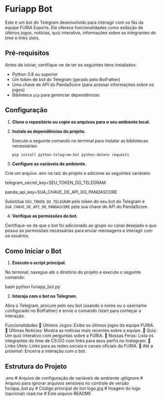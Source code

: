# Furiapp Bot

Este é um bot do Telegram desenvolvido para interagir com os fãs da equipe FURIA Esports. Ele oferece funcionalidades como exibição de últimos jogos, notícias, quiz interativo, informações sobre os integrantes do time e links úteis.

## Pré-requisitos

Antes de iniciar, certifique-se de ter os seguintes itens instalados:

- Python 3.8 ou superior
- Um token de bot do Telegram (gerado pelo BotFather)
- Uma chave de API do PandaScore (para acessar informações sobre os jogos)
- Biblioteca `pip` para gerenciar dependências

## Configuração

1. **Clone o repositório ou copie os arquivos para o seu ambiente local.**

2. **Instale as dependências do projeto.**

   Execute o seguinte comando no terminal para instalar as bibliotecas necessárias:

   ```bash
   pip install python-telegram-bot python-dotenv requests

3. **Configure as variáveis de ambiente.**

Crie um arquivo .env na raiz do projeto e adicione as seguintes variáveis:

telegram_secret_key=SEU_TOKEN_DO_TELEGRAM

panda_api_key=SUA_CHAVE_DE_API_DO_PANDASCORE

Substitua `SEU_TOKEN_DO_TELEGRAM` pelo token do seu bot do Telegram e `SUA_CHAVE_DE_API_DO_PANDASCORE` pela sua chave de API do PandaScore.

4. **Verifique as permissões do bot.**

Certifique-se de que o bot foi adicionado ao grupo ou canal desejado e que possui as permissões necessárias para enviar mensagens e interagir com os usuários.

## Como Iniciar o Bot

1. **Execute o script principal.**

No terminal, navegue até o diretório do projeto e execute o seguinte comando:

bash
python furiapp_bot.py

2. **Interaja com o bot no Telegram.**

Abra o Telegram, procure pelo seu bot (usando o nome ou o username configurado no BotFather) e envie o comando /start para começar a interação.

Funcionalidades
📅 Últimos Jogos: Exibe os últimos jogos da equipe FURIA.
📰 Últimas Notícias: Mostra as notícias mais recentes sobre a equipe.
🎲 Quiz: Um quiz interativo com perguntas sobre a FURIA.
👥 Nossas Feras: Lista os integrantes do time de CS:GO com links para seus perfis no Instagram.
🔗 Links Úteis: Links para as redes sociais e canais oficiais da FURIA.
👋 Até a próxima!: Encerra a interação com o bot.

## Estrutura do Projeto

.env                # Arquivo de configuração de variáveis de ambiente
.gitignore          # Arquivo para ignorar arquivos sensíveis no controle de versão
furiapp_bot.py      # Código principal do bot
logo.jpg            # Imagem do logo (opcional)
read.me             # Este arquivo README